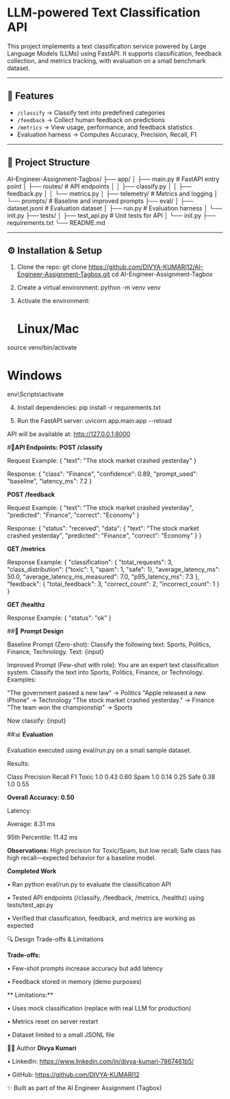 # LLM-powered Text Classification API

This project implements a text classification service powered by Large Language Models (LLMs) using FastAPI. It supports classification, feedback collection, and metrics tracking, with evaluation on a small benchmark dataset.

---

## 🚀 Features

- `/classify` → Classify text into predefined categories  
- `/feedback` → Collect human feedback on predictions  
- `/metrics` → View usage, performance, and feedback statistics  
- Evaluation harness → Computes Accuracy, Precision, Recall, F1  

---


## 📂 Project Structure

AI-Engineer-Assignment-Tagbox/
├── app/
│ ├── main.py # FastAPI entry point
│ ├── routes/ # API endpoints
│ │ ├── classify.py
│ │ ├── feedback.py
│ │ └── metrics.py
│ ├── telemetry/ # Metrics and logging
│ └── prompts/ # Baseline and improved prompts
├── eval/
│ ├── dataset.jsonl # Evaluation dataset
│ ├── run.py # Evaluation harness
│ └── init.py
├── tests/
│ ├── test_api.py # Unit tests for API
│ └── init.py
├── requirements.txt
└── README.md

---


## ⚙️ Installation & Setup

1. Clone the repo:
git clone https://github.com/DIVYA-KUMARI12/AI-Engineer-Assignment-Tagbox.git
cd AI-Engineer-Assignment-Tagbox

2. Create a virtual environment:
   python -m venv venv

3. Activate the environment:
   # Linux/Mac
  source venv/bin/activate
  
  # Windows
   env\Scripts\activate

 4. Install dependencies:
    pip install -r requirements.txt

5. Run the FastAPI server:
   uvicorn app.main:app --reload

API will be available at: http://127.0.0.1:8000

#📌**API Endpoints:**
**POST /classify**

Request Example:
{
  "text": "The stock market crashed yesterday"
}

Response:
{
  "class": "Finance",
  "confidence": 0.89,
  "prompt_used": "baseline",
  "latency_ms": 7.2
}

**POST /feedback**

Request Example:
{
  "text": "The stock market crashed yesterday",
  "predicted": "Finance",
  "correct": "Economy"
}

Response:
{
  "status": "received",
  "data": {
    "text": "The stock market crashed yesterday",
    "predicted": "Finance",
    "correct": "Economy"
  }
}

**GET /metrics**

Response Example:
{
  "classification": {
    "total_requests": 3,
    "class_distribution": {"toxic": 1, "spam": 1, "safe": 1},
    "average_latency_ms": 50.0,
    "average_latency_ms_measured": 7.0,
    "p95_latency_ms": 7.3
  },
  "feedback": {
    "total_feedback": 3,
    "correct_count": 2,
    "incorrect_count": 1
  }
}

**GET /healthz**

Response Example:
{
  "status": "ok"
}

##📝 **Prompt Design**

Baseline Prompt (Zero-shot):
Classify the following text: Sports, Politics, Finance, Technology.
Text: {input}

Improved Prompt (Few-shot with role):
You are an expert text classification system. Classify the text into Sports, Politics, Finance, or Technology. Examples:

"The government passed a new law" → Politics
"Apple released a new iPhone" → Technology
"The stock market crashed yesterday." → Finance
"The team won the championship" → Sports

Now classify: {input}


##📊 **Evaluation**

Evaluation executed using eval/run.py on a small sample dataset.

Results:

Class	Precision	Recall	F1
Toxic	  1.0	    0.43	 0.60
Spam	  1.0	    0.14	 0.25
Safe	  0.38	  1.0    0.55

**Overall Accuracy: 0.50**

Latency:

Average: 8.31 ms

95th Percentile: 11.42 ms

**Observations:**
High precision for Toxic/Spam, but low recall; Safe class has high recall—expected behavior for a baseline model.

**Completed Work**

• Ran python eval/run.py to evaluate the classification API

• Tested API endpoints (/classify, /feedback, /metrics, /healthz) using tests/test_api.py

• Verified that classification, feedback, and metrics are working as expected

🔍 Design Trade-offs & Limitations

**Trade-offs:**

• Few-shot prompts increase accuracy but add latency

• Feedback stored in memory (demo purposes)

** Limitations:**

• Uses mock classification (replace with real LLM for production)

• Metrics reset on server restart

• Dataset limited to a small JSONL file

👩‍💻 Author
**Divya Kumari**

• LinkedIn: https://www.linkedin.com/in/divya-kumari-7867461b5/

• GitHub: https://github.com/DIVYA-KUMARI12

✨ Built as part of the AI Engineer Assignment (Tagbox)
